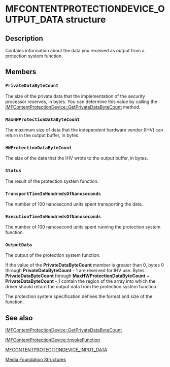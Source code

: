 # MFCONTENTPROTECTIONDEVICE_OUTPUT_DATA structure

## Description

Contains information about the data you received as output from a protection system function.

## Members

### `PrivateDataByteCount`

The size of the private data that the implementation of the security processor reserves, in bytes. You can determine this value by calling the [IMFContentProtectionDevice::GetPrivateDataByteCount](https://learn.microsoft.com/windows/desktop/api/mfidl/nf-mfidl-imfcontentprotectiondevice-getprivatedatabytecount) method.

### `MaxHWProtectionDataByteCount`

The maximum size of data that the independent hardware vendor (IHV) can return in the output buffer, in bytes.

### `HWProtectionDataByteCount`

The size of the data that the IHV wrote to the output buffer, in bytes.

### `Status`

The result of the protection system function.

### `TransportTimeInHundredsOfNanoseconds`

The number of 100 nanosecond units spent transporting the data.

### `ExecutionTimeInHundredsOfNanoseconds`

The number of 100 nanosecond units spent running the protection system function.

### `OutputData`

The output of the protection system function.

If the value of the **PrivateDataByteCount** member is greater than 0, bytes 0 through **PrivateDataByteCount** - 1 are reserved for IHV use.
Bytes **PrivateDataByteCount** through **MaxHWProtectionDataByteCount** + **PrivateDataByteCount** - 1 contain the region
of the array into which the driver should return the output data from the protection system function.

The protection system specification defines the format and size of the
function.

## See also

[IMFContentProtectionDevice::GetPrivateDataByteCount](https://learn.microsoft.com/windows/desktop/api/mfidl/nf-mfidl-imfcontentprotectiondevice-getprivatedatabytecount)

[IMFContentProtectionDevice::InvokeFunction](https://learn.microsoft.com/windows/desktop/api/mfidl/nf-mfidl-imfcontentprotectiondevice-invokefunction)

[MFCONTENTPROTECTIONDEVICE_INPUT_DATA](https://learn.microsoft.com/windows/desktop/api/mfidl/ns-mfidl-mfcontentprotectiondevice_input_data)

[Media Foundation Structures](https://learn.microsoft.com/windows/desktop/medfound/media-foundation-structures)